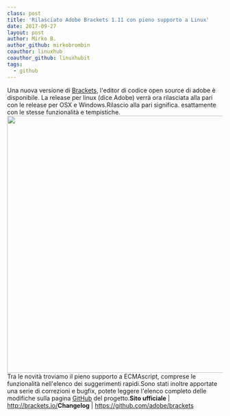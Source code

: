 ```yaml
---
class: post
title: 'Rilasciato Adobe Brackets 1.11 con pieno supporto a Linux'
date: 2017-09-27
layout: post
author: Mirko B.
author_github: mirkobrombin
coauthor: linuxhub
coauthor_github: linuxhubit
tags:
  - github
---
```

Una nuova versione di <a href="http://brackets.io/">Brackets</a>, l'editor di codice open source di adobe è disponibile. La release per linux (dice Adobe) verrà ora rilasciata alla pari con le release per OSX e Windows.Rilascio alla pari significa. esattamente con le stesse funzionalità e tempistiche.<img class="aligncenter size-full wp-image-2109 size-full wp-image-166" src="https://linuxhub.it/wordpress/wp-content/uploads/2017/09/brackets-main.jpg" alt="" width="1054" height="601" />Tra le novità troviamo il pieno supporto a ECMAscript, comprese le funzionalità nell'elenco dei suggerimenti rapidi.Sono stati inoltre apportate una serie di correzioni e bugfix, potete leggere l'elenco completo delle modifiche sulla pagina <a href="https://github.com/adobe/brackets">GitHub</a> del progetto.<strong>Sito ufficiale</strong> | <a href="http://brackets.io/">http://brackets.io/</a><strong>Changelog</strong> | <a href="https://github.com/adobe/brackets">https://github.com/adobe/brackets</a>
